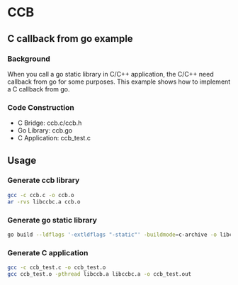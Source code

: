 # CCB

## C callback from go example

### Background

When you call a go static library in C/C++ application, the C/C++ need callback from go for some purposes.
This example shows how to implement a C callback from go.

### Code Construction

- C Bridge: ccb.c/ccb.h
- Go Library: ccb.go
- C Application: ccb_test.c

## Usage

### Generate ccb library

```bash
gcc -c ccb.c -o ccb.o
ar -rvs libccbc.a ccb.o
```

### Generate go static library

```bash
go build --ldflags '-extldflags "-static"' -buildmode=c-archive -o libccb.a ccb.go
```

### Generate C application

```bash
gcc -c ccb_test.c -o ccb_test.o
gcc ccb_test.o -pthread libccb.a libccbc.a -o ccb_test.out
```
